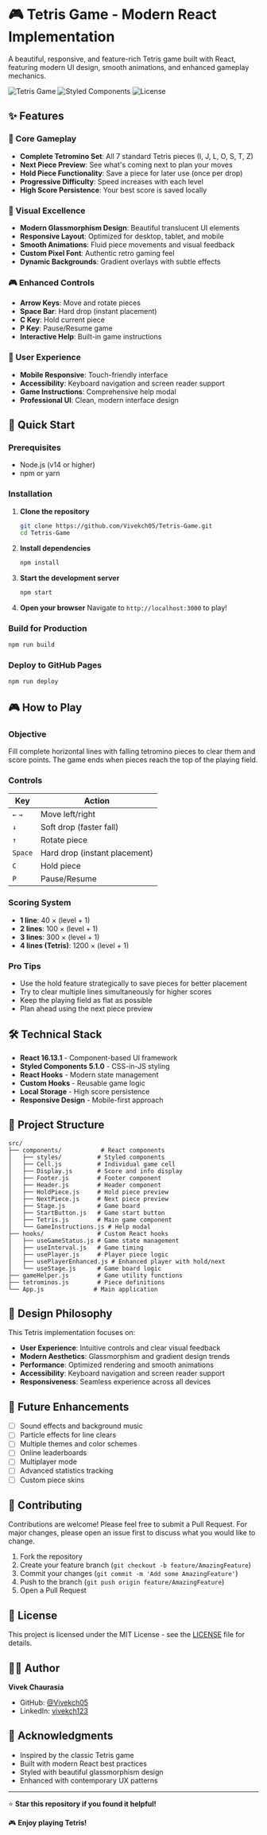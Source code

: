 # 🎮 Tetris Game - Modern React Implementation

A beautiful, responsive, and feature-rich Tetris game built with React, featuring modern UI design, smooth animations, and enhanced gameplay mechanics.

![Tetris Game](https://img.shields.io/badge/React-16.13.1-blue.svg)
![Styled Components](https://img.shields.io/badge/Styled%20Components-5.1.0-pink.svg)
![License](https://img.shields.io/badge/License-MIT-green.svg)

## ✨ Features

### 🎯 Core Gameplay
- **Complete Tetromino Set**: All 7 standard Tetris pieces (I, J, L, O, S, T, Z)
- **Next Piece Preview**: See what's coming next to plan your moves
- **Hold Piece Functionality**: Save a piece for later use (once per drop)
- **Progressive Difficulty**: Speed increases with each level
- **High Score Persistence**: Your best score is saved locally

### 🎨 Visual Excellence
- **Modern Glassmorphism Design**: Beautiful translucent UI elements
- **Responsive Layout**: Optimized for desktop, tablet, and mobile
- **Smooth Animations**: Fluid piece movements and visual feedback
- **Custom Pixel Font**: Authentic retro gaming feel
- **Dynamic Backgrounds**: Gradient overlays with subtle effects

### 🎮 Enhanced Controls
- **Arrow Keys**: Move and rotate pieces
- **Space Bar**: Hard drop (instant placement)
- **C Key**: Hold current piece
- **P Key**: Pause/Resume game
- **Interactive Help**: Built-in game instructions

### 📱 User Experience
- **Mobile Responsive**: Touch-friendly interface
- **Accessibility**: Keyboard navigation and screen reader support
- **Game Instructions**: Comprehensive help modal
- **Professional UI**: Clean, modern interface design

## 🚀 Quick Start

### Prerequisites
- Node.js (v14 or higher)
- npm or yarn

### Installation

1. **Clone the repository**
   ```bash
   git clone https://github.com/Vivekch05/Tetris-Game.git
   cd Tetris-Game
   ```

2. **Install dependencies**
   ```bash
   npm install
   ```

3. **Start the development server**
   ```bash
   npm start
   ```

4. **Open your browser**
   Navigate to `http://localhost:3000` to play!

### Build for Production

```bash
npm run build
```

### Deploy to GitHub Pages

```bash
npm run deploy
```

## 🎮 How to Play

### Objective
Fill complete horizontal lines with falling tetromino pieces to clear them and score points. The game ends when pieces reach the top of the playing field.

### Controls
| Key | Action |
|-----|--------|
| `←` `→` | Move left/right |
| `↓` | Soft drop (faster fall) |
| `↑` | Rotate piece |
| `Space` | Hard drop (instant placement) |
| `C` | Hold piece |
| `P` | Pause/Resume |

### Scoring System
- **1 line**: 40 × (level + 1)
- **2 lines**: 100 × (level + 1)
- **3 lines**: 300 × (level + 1)
- **4 lines (Tetris)**: 1200 × (level + 1)

### Pro Tips
- Use the hold feature strategically to save pieces for better placement
- Try to clear multiple lines simultaneously for higher scores
- Keep the playing field as flat as possible
- Plan ahead using the next piece preview

## 🛠️ Technical Stack

- **React 16.13.1** - Component-based UI framework
- **Styled Components 5.1.0** - CSS-in-JS styling
- **React Hooks** - Modern state management
- **Custom Hooks** - Reusable game logic
- **Local Storage** - High score persistence
- **Responsive Design** - Mobile-first approach

## 📁 Project Structure

```
src/
├── components/           # React components
│   ├── styles/          # Styled components
│   ├── Cell.js          # Individual game cell
│   ├── Display.js       # Score and info display
│   ├── Footer.js        # Footer component
│   ├── Header.js        # Header component
│   ├── HoldPiece.js     # Hold piece preview
│   ├── NextPiece.js     # Next piece preview
│   ├── Stage.js         # Game board
│   ├── StartButton.js   # Game start button
│   ├── Tetris.js        # Main game component
│   └── GameInstructions.js # Help modal
├── hooks/               # Custom React hooks
│   ├── useGameStatus.js # Game state management
│   ├── useInterval.js   # Game timing
│   ├── usePlayer.js     # Player piece logic
│   ├── usePlayerEnhanced.js # Enhanced player with hold/next
│   └── useStage.js      # Game board logic
├── gameHelper.js        # Game utility functions
├── tetrominos.js        # Piece definitions
└── App.js              # Main application
```

## 🎨 Design Philosophy

This Tetris implementation focuses on:

- **User Experience**: Intuitive controls and clear visual feedback
- **Modern Aesthetics**: Glassmorphism and gradient design trends
- **Performance**: Optimized rendering and smooth animations
- **Accessibility**: Keyboard navigation and screen reader support
- **Responsiveness**: Seamless experience across all devices

## 🚀 Future Enhancements

- [ ] Sound effects and background music
- [ ] Particle effects for line clears
- [ ] Multiple themes and color schemes
- [ ] Online leaderboards
- [ ] Multiplayer mode
- [ ] Advanced statistics tracking
- [ ] Custom piece skins

## 🤝 Contributing

Contributions are welcome! Please feel free to submit a Pull Request. For major changes, please open an issue first to discuss what you would like to change.

1. Fork the repository
2. Create your feature branch (`git checkout -b feature/AmazingFeature`)
3. Commit your changes (`git commit -m 'Add some AmazingFeature'`)
4. Push to the branch (`git push origin feature/AmazingFeature`)
5. Open a Pull Request

## 📄 License

This project is licensed under the MIT License - see the [LICENSE](LICENSE) file for details.

## 👨‍💻 Author

**Vivek Chaurasia**
- GitHub: [@Vivekch05](https://github.com/Vivekch05)
- LinkedIn: [vivekch123](https://www.linkedin.com/in/vivekch123/)

## 🙏 Acknowledgments

- Inspired by the classic Tetris game
- Built with modern React best practices
- Styled with beautiful glassmorphism design
- Enhanced with contemporary UX patterns

---

⭐ **Star this repository if you found it helpful!**

🎮 **Enjoy playing Tetris!**